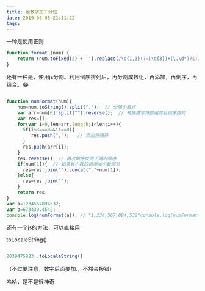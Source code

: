 ```yaml
---
title: 给数字加千分位
date: 2019-06-05 21:11:22
tags:
---
```


一种是使用正则

```js
function format (num) {
    return (num.toFixed(2) + '').replace(/\d{1,3}(?=(\d{3})+(\.\d*)?$)/g, '$&,');
}
```

还有一种是，使用js分割。利用倒序排列后，再分割成数组，再添加，再倒序，再组合。😂

<!-- more -->

```js

function numFormat(num){
    num=num.toString().split(".");  // 分隔小数点
    var arr=num[0].split("").reverse();  // 转换成字符数组并且倒序排列
    var res=[];
    for(var i=0,len=arr.length;i<len;i++){
      if(i%3===0&&i!==0){
         res.push(",");   // 添加分隔符
      }
      res.push(arr[i]);
    }
    res.reverse(); // 再次倒序成为正确的顺序
    if(num[1]){  // 如果有小数的话添加小数部分
      res=res.join("").concat("."+num[1]);
    }else{
      res=res.join("");
    }
    return res;
}
var a=1234567894532;
var b=673439.4542;
console.log(numFormat(a)); // "1,234,567,894,532"console.log(numFormat(b)); // "673,439.4542"

```

还有一个js的方法，可以直接用

toLocaleString()

```js

2039475923..toLocaleString()

```

（不过要注意，数字后面要加.，不然会报错）

哈哈，是不是很神奇